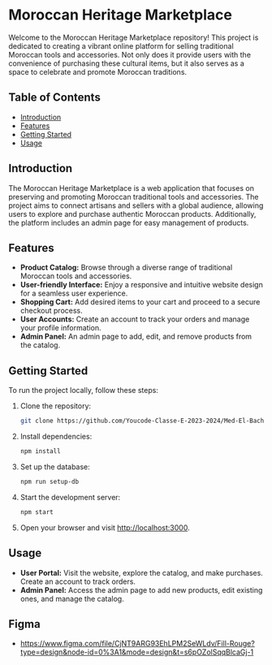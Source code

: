 # Moroccan Heritage Marketplace

Welcome to the Moroccan Heritage Marketplace repository! This project is dedicated to creating a vibrant online platform for selling traditional Moroccan tools and accessories. Not only does it provide users with the convenience of purchasing these cultural items, but it also serves as a space to celebrate and promote Moroccan traditions.

## Table of Contents

- [Introduction](#introduction)
- [Features](#features)
- [Getting Started](#getting-started)
- [Usage](#usage)

## Introduction

The Moroccan Heritage Marketplace is a web application that focuses on preserving and promoting Moroccan traditional tools and accessories. The project aims to connect artisans and sellers with a global audience, allowing users to explore and purchase authentic Moroccan products. Additionally, the platform includes an admin page for easy management of products.

## Features

- **Product Catalog:** Browse through a diverse range of traditional Moroccan tools and accessories.
- **User-friendly Interface:** Enjoy a responsive and intuitive website design for a seamless user experience.
- **Shopping Cart:** Add desired items to your cart and proceed to a secure checkout process.
- **User Accounts:** Create an account to track your orders and manage your profile information.
- **Admin Panel:** An admin page to add, edit, and remove products from the catalog.

## Getting Started

To run the project locally, follow these steps:

1. Clone the repository:

    ```bash
    git clone https://github.com/Youcode-Classe-E-2023-2024/Med-El-Bachiri_Fil_Rouge.git
    ```

2. Install dependencies:

    ```bash
    npm install
    ```

3. Set up the database:

    ```bash
    npm run setup-db
    ```

4. Start the development server:

    ```bash
    npm start
    ```

5. Open your browser and visit [http://localhost:3000](http://localhost:3000).

## Usage

- **User Portal:** Visit the website, explore the catalog, and make purchases. Create an account to track orders.
- **Admin Panel:** Access the admin page to add new products, edit existing ones, and manage the catalog.

## Figma

- https://www.figma.com/file/CjNT9ARG93EhLPM2SeWLdv/Fill-Rouge?type=design&node-id=0%3A1&mode=design&t=s6pOZolSqqBlcaGj-1